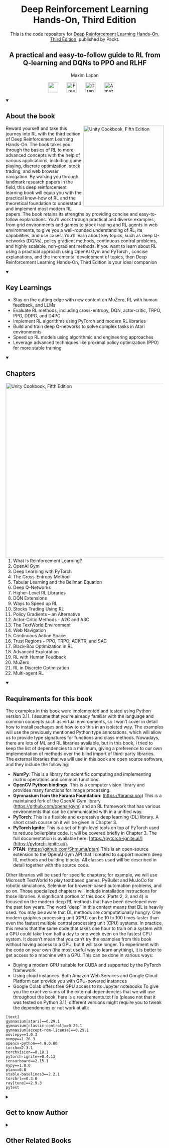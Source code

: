 <h1 align="center">
Deep Reinforcement Learning Hands-On, Third Edition</h1>
<p align="center">This is the code repository for <a href ="https://www.packtpub.com/en-us/product/deep-reinforcement-learning-hands-on-third-edition/9781835882702"> Deep Reinforcement Learning Hands-On, Third Edition</a>, published by Packt.
</p>

<h2 align="center">
A practical and easy-to-follow guide to RL from Q-learning and DQNs to PPO and RLHF
</h2>
<p align="center">
Maxim Lapan</p>

<p align="center">
   <a href="https://packt.link/rl" alt="Discord" title="Learn more on the Discord server"><img width="32px" src="https://cliply.co/wp-content/uploads/2021/08/372108630_DISCORD_LOGO_400.gif"/></a>
  &#8287;&#8287;&#8287;&#8287;&#8287;
  <a href="https://packt.link/free-ebook/9781835882702"><img width="32px" alt="Free PDF" title="Free PDF" src="https://cdn-icons-png.flaticon.com/512/4726/4726010.png"/></a>
 &#8287;&#8287;&#8287;&#8287;&#8287;
  <a href="https://packt.link/gbp/9781835882702"><img width="32px" alt="Graphic Bundle" title="Graphic Bundle" src="https://cdn-icons-png.flaticon.com/512/2659/2659360.png"/></a>
  &#8287;&#8287;&#8287;&#8287;&#8287;
   <a href="https://www.amazon.com/Reinforcement-Learning-Hands-easy-follow/dp/1835882706/"><img width="32px" alt="Amazon" title="Get your copy" src="https://cdn-icons-png.flaticon.com/512/15466/15466027.png"/></a>
  &#8287;&#8287;&#8287;&#8287;&#8287;
</p>
<details open> 
  <summary><h2>About the book</summary>
<a href="https://www.packtpub.com/product/unity-cookbook-fifth-edition/9781805123026">
<img src="https://content.packt.com/B22150/cover_image_small.jpg" alt="Unity Cookbook, Fifth Edition" height="256px" align="right">
</a>

Reward yourself and take this journey into RL with the third edition of Deep Reinforcement Learning Hands-On. The book takes you through the basics of RL to more advanced concepts with the help of various applications, including game playing, discrete optimization, stock trading, and web browser navigation. By walking you through landmark research papers in the field, this deep reinforcement learning book will equip you with the practical know-how of RL and the theoretical foundation to understand and implement most modern RL papers.
The book retains its strengths by providing concise and easy-to-follow explanations. You’ll work through practical and diverse examples, from grid environments and games to stock trading and RL agents in web environments, to give you a well-rounded understanding of RL, its capabilities, and use cases. You’ll learn about key topics, such as deep Q-networks (DQNs), policy gradient methods, continuous control problems, and highly scalable, non-gradient methods.
If you want to learn about RL using a practical approach using OpenAI  Gym and PyTorch , concise explanations, and the incremental development of topics, then Deep Reinforcement Learning Hands-On, Third Edition is your ideal companion</details>
<details open> 
  <summary><h2>Key Learnings</summary>
<ul>

<li>Stay on the cutting edge with new content on MuZero, RL with human feedback, and LLMs</li>

<li>Evaluate RL methods, including cross-entropy, DQN, actor-critic, TRPO, PPO, DDPG, and D4PG</li>

<li>Implement RL algorithms using PyTorch and modern RL libraries</li>

<li>Build and train deep Q-networks to solve complex tasks in Atari environments</li>

<li>Speed up RL models using algorithmic and engineering approaches</li>

<li>Leverage advanced techniques like proximal policy optimization (PPO) for more stable training</li>

</ul>

  </details>

<details open> 
  <summary><h2>Chapters</summary>
     <img src="https://cliply.co/wp-content/uploads/2020/02/372002150_DOCUMENTS_400px.gif" alt="Unity Cookbook, Fifth Edition" height="556px" align="right">
<ol>

  <li> What Is Reinforcement Learning?</li>

  <li> OpenAI Gym </li>

  <li>Deep Learning with PyTorch</li>

  <li>The Cross-Entropy Method</li>

  <li>Tabular Learning and the Bellman Equation</li>

  <li>Deep Q-Networks</li>

  <li>Higher-Level RL Libraries</li>

  <li>DQN Extensions </li>

  <li>Ways to Speed up RL</li>

  <li>Stocks Trading Using RL</li>

  <li>Policy Gradients – an Alternative</li>

  <li>Actor-Critic Methods - A2C and A3C</li>

  <li>The TextWorld Environment</li>

  <li>Web Navigation</li>

  <li>Continuous Action Space</li>

  <li>Trust Regions – PPO, TRPO, ACKTR, and SAC</li>

  <li>Black-Box Optimization in RL</li>

  <li>Advanced Exploration</li>

  <li>RL with Human Feedback</li>

  <li>MuZero</li>

  <li>RL in Discrete Optimization</li>

  <li>Multi-agent RL</li>

</ol>

</details>


<details open> 
  <summary><h2>Requirements for this book</summary>

The examples in this book were implemented and tested using Python version 3.11. I assume that you’re
already familiar with the language and common concepts such as virtual environments, so I won’t cover in
detail how to install packages and how to do this in an isolated way. The examples will use the previously
mentioned Python type annotations, which will allow us to provide type signatures for functions and class
methods.
Nowadays, there are lots of ML and RL libraries available, but in this book, I tried to keep the list of dependencies
to a minimum, giving a preference to our own implementation of methods over the blind import of third-party
libraries.
The external libraries that we will use in this book are open source software, and they include the following:

- **NumPy**: This is a library for scientific computing and implementing matrix operations and common functions.
- **OpenCV Python bindings**: This is a computer vision library and provides many functions for image processing.
- **Gymnasium from the Farama Foundation**: (https://farama.org) This is a maintained fork of the OpenAI Gym library (https://github.com/openai/gym) and an RL framework that has various environments that can be communicated with in a unified way.
- **PyTorch**: This is a flexible and expressive deep learning (DL) library. A short crash course on it will be given in Chapter 3.
- **PyTorch Ignite**: This is a set of high-level tools on top of PyTorch used to reduce boilerplate code. It will be covered briefly in Chapter 3. The full documentation is available here: [https://pytorch-ignite.ai/](https://pytorch-ignite.ai/).
- **PTAN**: (https://github.com/Shmuma/ptan) This is an open-source extension to the OpenAI Gym API that I created to support modern deep RL methods and building blocks. All classes used will be described in detail together with the source code.

Other libraries will be used for specific chapters; for example, we will use Microsoft TextWorld to play textbased
games, PyBullet and MuJoCo for robotic simulations, Selenium for browser-based automation problems,
and so on. Those specialized chapters will include installation instructions for those libraries.
A significant portion of this book (Parts 2, 3, and 4) is focused on the modern deep RL methods that have been
developed over the past few years. The word “deep” in this context means that DL is heavily used. You may be
aware that DL methods are computationally hungry. One modern graphics processing unit (GPU) can be
10 to 100 times faster than even the fastest multiple central processing unit (CPU) systems. In practice, this
means that the same code that takes one hour to train on a system with a GPU could take from half a day to
one week even on the fastest CPU system. It doesn’t mean that you can’t try the examples from this book
without having access to a GPU, but it will take longer. To experiment with the code on your own (the most
useful way to learn anything), it is better to get access to a machine with a GPU. This can be done in various
ways:

- Buying a modern GPU suitable for CUDA and supported by the PyTorch framework
- Using cloud instances. Both Amazon Web Services and Google Cloud Platform can provide you with
GPU-powered instances
- Google Colab offers free GPU access to its Jupyter notebooks
To give you the exact versions of the external dependencies that we will use throughout the book, here is a
requirements.txt file (please not that it was tested on Python 3.11; different versions might require you to
tweak the dependencies or not work at all):

```
[text]
gymnasium[atari]==0.29.1
gymnasium[classic-control]==0.29.1
gymnasium[accept-rom-license]==0.29.1
moviepy==1.0.3
numpy==1.26.3
opencv-python==4.9.0.80
torch==2.3.1
torchvision==0.18.1
pytorch-ignite==0.4.13
tensorboard==2.15.1
mypy==1.8.0
ptan==0.8
stable-baselines3==2.2.1
torchrl==0.3.0
ray[tune]==2.9.3
pytest
```

    
  </details>
    


<details> 
  <summary><h2>Get to know Author</h2></summary>

_Maxim Lapan_ Maxim has been working as a software developer for more than 20 years and was involved in various areas: distributed scientific computing, distributed systems and big data processing. Since 2014 he is actively using machine and deep learning to solve practical industrial tasks, such as NLP problems, RL for web crawling and web pages analysis. He has been living in Germany with his family.

</details>
<details> 
  <summary><h2>Other Related Books</h2></summary>
<ul>

  <li><a href="https://www.packtpub.com/en-us/product/mastering-pytorch-second-edition/9781801074308">Mastering PyTorch, Second Edition</a></li>

  <li><a href="https://www.packtpub.com/en-us/product/python-for-algorithmic-trading-cookbook-first-edition/9781835084700">Python for Algorithmic Trading Cookbook, First Edition</a></li>
 
</ul>

</details>
